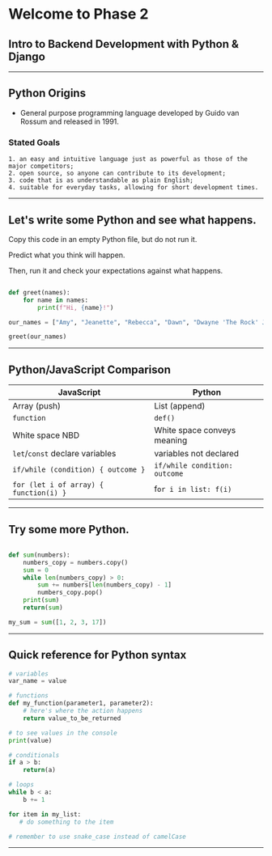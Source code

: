 # Welcome to Phase 2
## Intro to Backend Development with Python & Django

---

## Python Origins

- General purpose programming language developed by Guido van Rossum and released in 1991.

### Stated Goals

    1. an easy and intuitive language just as powerful as those of the major competitors;
    2. open source, so anyone can contribute to its development;
    3. code that is as understandable as plain English;
    4. suitable for everyday tasks, allowing for short development times.

---

## Let's write some Python and see what happens.

Copy this code in an empty Python file, but do not run it.

Predict what you think will happen.

Then, run it and check your expectations against what happens.

```py

def greet(names):
    for name in names:
        print(f"Hi, {name}!")

our_names = ["Amy", "Jeanette", "Rebecca", "Dawn", "Dwayne 'The Rock' Johnson"]

greet(our_names)
```

---

## Python/JavaScript Comparison

| JavaScript                             | Python                        |
| -------------------------------------- | ----------------------------- |
| Array (push)                           | List (append)                 |
| `function`                             | `def()`                       |
| White space NBD                        | White space conveys meaning   |
| `let`/`const` declare variables        | variables not declared        |
| `if/while (condition) { outcome }`     | `if/while condition: outcome` |
| `for (let i of array) { function(i) }` | f`or i in list: f(i)`         |

---

## Try some more Python.

```py

def sum(numbers):
    numbers_copy = numbers.copy()
    sum = 0
    while len(numbers_copy) > 0:
        sum += numbers[len(numbers_copy) - 1]
        numbers_copy.pop()
    print(sum)
    return(sum)

my_sum = sum([1, 2, 3, 17])
```

---

## Quick reference for Python syntax

```py
# variables
var_name = value

# functions
def my_function(parameter1, parameter2):
    # here's where the action happens
    return value_to_be_returned

# to see values in the console
print(value)

# conditionals
if a > b:
    return(a)

# loops
while b < a:
    b += 1

for item in my_list:
   # do something to the item

# remember to use snake_case instead of camelCase
```

---
